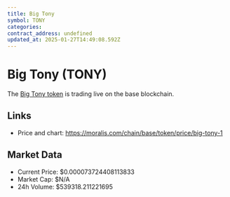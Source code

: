 ```yaml
---
title: Big Tony
symbol: TONY
categories: 
contract_address: undefined
updated_at: 2025-01-27T14:49:08.592Z
---
```


# Big Tony (TONY)
The [Big Tony token](https://moralis.com/chain/base/token/price/big-tony-1) is trading live on the base blockchain.

## Links
- Price and chart: https://moralis.com/chain/base/token/price/big-tony-1

## Market Data
- Current Price: $0.000073724408113833
- Market Cap: $N/A
- 24h Volume: $539318.211221695
